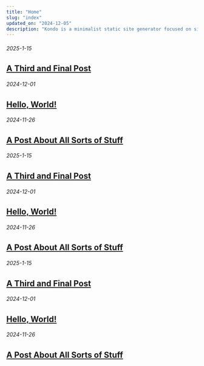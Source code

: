 ```yaml
---
title: "Home"
slug: "index"
updated_on: "2024-12-05"
description: "Kondo is a minimalist static site generator focused on simplicity and ease of use. Create clean, fast websites with no dependencies or clutter."
---
```


###### 2025-1-15
## [A Third and Final Post](final.html)

###### 2024-12-01
## [Hello, World!](hello.html)

###### 2024-11-26
## [A Post About All Sorts of Stuff](slug.html)
###### 2025-1-15
## [A Third and Final Post](final.html)

###### 2024-12-01
## [Hello, World!](hello.html)

###### 2024-11-26
## [A Post About All Sorts of Stuff](slug.html)
###### 2025-1-15
## [A Third and Final Post](final.html)

###### 2024-12-01
## [Hello, World!](hello.html)

###### 2024-11-26
## [A Post About All Sorts of Stuff](slug.html)
